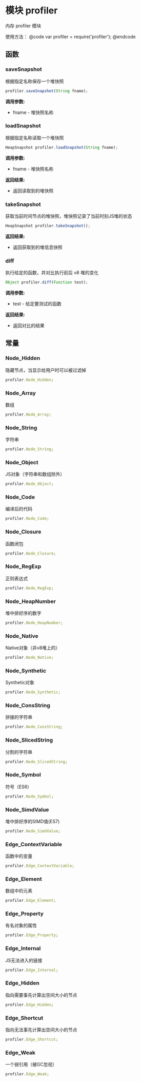 # 模块 profiler
内存 profiler 模块

使用方法：
@code
var profiler = require(&#39;profiler&#39;);
@endcode
## 函数
        
### saveSnapshot
根据指定名称保存一个堆快照
```JavaScript
profiler.saveSnapshot(String fname);
```

**调用参数:**
* fname - 堆快照名称

### loadSnapshot
根据指定名称读取一个堆快照
```JavaScript
HeapSnapshot profiler.loadSnapshot(String fname);
```

**调用参数:**
* fname - 堆快照名称

**返回结果:**
* 返回读取到的堆快照

### takeSnapshot
获取当前时间节点的堆快照，堆快照记录了当前时刻JS堆的状态
```JavaScript
HeapSnapshot profiler.takeSnapshot();
```

**返回结果:**
* 返回获取到的堆信息快照

### diff
执行给定的函数，并对比执行前后 v8 堆的变化
```JavaScript
Object profiler.diff(Function test);
```

**调用参数:**
* test - 给定要测试的函数

**返回结果:**
* 返回对比的结果

## 常量
        
### Node_Hidden
隐藏节点，当显示给用户时可以被过滤掉
```JavaScript
profiler.Node_Hidden;
```

### Node_Array
数组
```JavaScript
profiler.Node_Array;
```

### Node_String
字符串
```JavaScript
profiler.Node_String;
```

### Node_Object
JS对象（字符串和数组除外）
```JavaScript
profiler.Node_Object;
```

### Node_Code
编译后的代码
```JavaScript
profiler.Node_Code;
```

### Node_Closure
函数闭包
```JavaScript
profiler.Node_Closure;
```

### Node_RegExp
正则表达式
```JavaScript
profiler.Node_RegExp;
```

### Node_HeapNumber
堆中排好序的数字
```JavaScript
profiler.Node_HeapNumber;
```

### Node_Native
Native对象（非v8堆上的）
```JavaScript
profiler.Node_Native;
```

### Node_Synthetic
Synthetic对象
```JavaScript
profiler.Node_Synthetic;
```

### Node_ConsString
拼接的字符串
```JavaScript
profiler.Node_ConsString;
```

### Node_SlicedString
分割的字符串
```JavaScript
profiler.Node_SlicedString;
```

### Node_Symbol
符号（ES6）
```JavaScript
profiler.Node_Symbol;
```

### Node_SimdValue
堆中排好序的SIMD值(ES7)
```JavaScript
profiler.Node_SimdValue;
```

### Edge_ContextVariable
函数中的变量
```JavaScript
profiler.Edge_ContextVariable;
```

### Edge_Element
数组中的元素
```JavaScript
profiler.Edge_Element;
```

### Edge_Property
有名对象的属性
```JavaScript
profiler.Edge_Property;
```

### Edge_Internal
JS无法进入的链接
```JavaScript
profiler.Edge_Internal;
```

### Edge_Hidden
指向需要事先计算出空间大小的节点
```JavaScript
profiler.Edge_Hidden;
```

### Edge_Shortcut
指向无法事先计算出空间大小的节点
```JavaScript
profiler.Edge_Shortcut;
```

### Edge_Weak
一个弱引用（被GC忽视）
```JavaScript
profiler.Edge_Weak;
```

